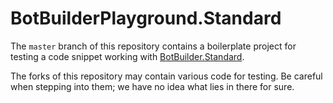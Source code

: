 # BotBuilderPlayground.Standard

The `master` branch of this repository contains a boilerplate project for testing a code snippet working with [BotBuilder.Standard](https://github.com/CXuesong/BotBuilder.Standard).

The forks of this repository may contain various code for testing. Be careful when stepping into them; we have no idea what lies in there for sure.

